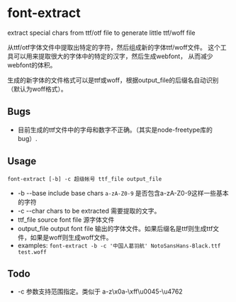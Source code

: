 font-extract
============

extract special chars from ttf/otf file to generate little ttf/woff file

从ttf/otf字体文件中提取出特定的字符，然后组成新的字体ttf/woff文件。
这个工具可以用来提取很大的字体中的特定的汉字，然后生成webfont，
从而减少webfont的体积。

生成的新字体的文件格式可以是ttf或woff，根据output_file的后缀名自动识别（默认为woff格式）。

Bugs
--------
* 目前生成的ttf文件中的字母和数字不正确。（其实是node-freetype库的bug）.

Usage
-----------
`font-extract [-b] -c 超级帐号 ttf_file output_file`

* -b --base include base chars `a-zA-Z0-9` 是否包含a-zA-Z0-9这样一些基本的字符
* -c --char chars to be extracted 需要提取的文字。
* ttf_file source font file 源字体文件
* output_file  output font file 输出的字体文件。如果后缀名是ttf则生成ttf文件，如果是woff则生成woff文件。
* examples: `font-extract -b -c '中国人葛羽航' NotoSansHans-Black.ttf test.woff`

Todo
--------
* -c 参数支持范围指定。类似于  a-z\x0a-\xff\u0045-\u4762
